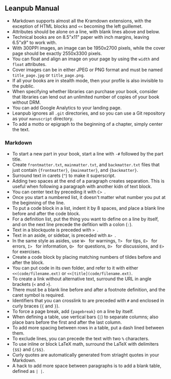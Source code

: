 ## Leanpub Manual

* Markdown supports almost all the Kramdown extensions, with the exception of HTML blocks and `<<` becoming the left guillemet.
* Attributes should be alone on a line, with blank lines above and below.
* Technical books are on 8.5"x11" paper with inch margins, leaving 6.5"x9" to work with.
* With 300PPI images, an image can be 1950x2700 pixels, while the cover page should be exactly 2550x3300 pixels.
* You can float and align an image on your page by using the `width` and `float` attributes.
* Cover images can be in either JPEG or PNG format and must be named `title_page.jpg` or `title_page.png`.
* If all your books are in stealth mode, then your profile is also invisible to the public.
* When specifying whether libraries can purchase your book, consider that libraries can lend out an unlimited number of copies of your book without DRM.
* You can add Google Analytics to your landing page.
* Leanpub ignores all `.git` directories, and so you can use a Git repository as your `manuscript` directory.
* To add a motto or epigraph to the beginning of a chapter, simply center the text.

### Markdown

* To start a new part in your book, start a line with `-#` followed by the part title.
* Create `frontmatter.txt`, `mainmatter.txt`, and `backmatter.txt` files that just contain `{frontmatter}`, `{mainmatter}`, and `{backmatter}`.
* Surround text in carets (`^`) to make it superscript.
* Adding two spaces at the end of a paragraph creates separation. This is useful when following a paragraph with another kidn of text block.
* You can center text by preceding it with `C> `.
* Once you start a numbered list, it doesn't matter what number you put at the beginning of the line.
* To put a code block in a list, indent it by 8 spaces, and place a blank line before and after the code block.
* For a definition list, put the thing you want to define on a line by itself, and on the next line precede the defition with a colon (`:`).
* Text in a blockquote is preceded with `> `.
* Text in an aside, or sidebar, is preceded with `A> `.
* In the same style as asides, use `W> ` for warnings, `T> ` for tips, `E> ` for errors, `I> ` for information, `Q> ` for questions, `D> ` for discussions, and `E> ` for exercises.
* Create a code block by placing matching numbers of tildes before and after the block.
* You can put code in its own folder, and refer to it with either `<<(code/filename.ext)` or `<<[title](code/filename.ext)`.
* To create a link without alternative text, surround the URL in angle brackets (`<` and `>`).
* There must be a blank line before and after a footnote definition, and the caret symbol is required.
* Identifiers that you can crosslink to are preceded with `#` and enclosed in curly braces (`{` and `}`).
* To force a page break, add `{pagebreak}` on a line by itself.
* When defining a table, use vertical bars (`|`) to separate columns; also place bars before the first and after the last column.
* To add more spacing between rows in a table, put a dash lined between them.
* To exclude lines, you can precede the text with two `%` characters.
* To use inline or block LaTeX math, surround the LaTeX with delimiters `{$$}` and `{/$$}`.
* Curly quotes are automatically generated from striaght quotes in your Markdown.
* A hack to add more space between paragraphs is to add a blank table, defined as `| |`.

